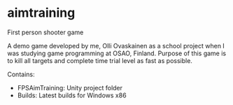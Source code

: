 # aimtraining
 First person shooter game

 A demo game developed by me, Olli Ovaskainen as a school project when I was studying game programming at OSAO, Finland. Purpose of this game is to kill all targets and complete time trial level as fast as possible.

 Contains:
 - FPSAimTraining: Unity project folder
 - Builds: Latest builds for Windows x86
